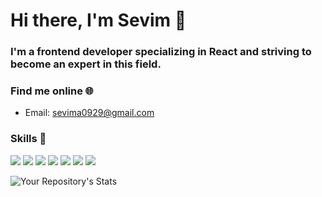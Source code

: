 # Hi there, I'm Sevim 👋

### I'm a frontend developer specializing in React and striving to become an expert in this field. 


### Find me online 🌐

- Email: sevima0929@gmail.com

### Skills 🚀

<img src="https://img.icons8.com/color/48/000000/react-native.png"/> <img src="https://img.icons8.com/color/48/000000/html-5.png"/> <img src="https://img.icons8.com/color/48/000000/css3.png"/> <img src="https://img.icons8.com/color/48/000000/bootstrap.png"/> <img src="https://img.icons8.com/color/48/000000/javascript.png"/> <img src="https://img.icons8.com/color/48/000000/slack-new.png"/> <img src="https://img.icons8.com/color/48/000000/git.png"/>


![Your Repository's Stats](https://github-readme-stats.vercel.app/api?username=sevimaydin&show_icons=true)


